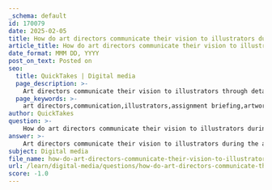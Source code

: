 ```yaml
---
_schema: default
id: 170079
date: 2025-02-05
title: How do art directors communicate their vision to illustrators during the assignment briefing?
article_title: How do art directors communicate their vision to illustrators during the assignment briefing?
date_format: MMM DD, YYYY
post_on_text: Posted on
seo:
  title: QuickTakes | Digital media
  page_description: >-
    Art directors communicate their vision to illustrators through detailed briefs, desired styles, technical specifications, ongoing feedback, and collaborative discussions, ensuring effective and impactful artwork.
  page_keywords: >-
    art directors,communication,illustrators,assignment briefing,artwork,illustration process,creative collaboration,artistic style,visual concepts,feedback,technical specifications
author: QuickTakes
question: >-
    How do art directors communicate their vision to illustrators during the assignment briefing?
answer: >-
    Art directors communicate their vision to illustrators during the assignment briefing through a structured and collaborative process. Here are the key elements involved in this communication:\n\n1. **Detailed Assignments**: Art directors provide illustrators with comprehensive briefs that include essential information about the article or project. This typically encompasses the article's content, the intended message, and the target audience. By outlining these details, art directors ensure that illustrators understand the context and purpose of the artwork.\n\n2. **Desired Style and Aesthetic**: Along with the content, art directors specify the desired style and aesthetic for the illustrations. This may include references to previous works, color palettes, and specific artistic techniques that align with the publication's overall visual identity. By providing these guidelines, art directors help illustrators create artwork that fits seamlessly within the publication's framework.\n\n3. **Technical Specifications**: Art directors also communicate technical requirements, such as dimensions, file formats, and deadlines. These specifications are crucial for ensuring that the final artwork meets the publication's production standards and timelines.\n\n4. **Feedback and Collaboration**: Throughout the illustration process, art directors maintain an open line of communication with illustrators. They review sketches and drafts, providing constructive feedback to refine the artwork. This iterative process allows for adjustments and ensures that the final piece aligns with the initial vision.\n\n5. **Visual Metaphors and Concepts**: Art directors may discuss the use of visual metaphors or specific concepts that should be incorporated into the illustrations. This helps illustrators think creatively and develop imagery that resonates with the article's themes.\n\n6. **Building Relationships**: Effective communication is also about building a professional relationship. Art directors often engage in discussions that foster a collaborative atmosphere, encouraging illustrators to share their ideas and interpretations. This partnership can lead to more innovative and impactful illustrations.\n\nIn summary, art directors communicate their vision to illustrators through detailed briefs, style guidelines, technical specifications, ongoing feedback, and collaborative discussions. This process is essential for creating effective editorial illustrations that resonate with the publication's audience and enhance the overall narrative.
subject: Digital media
file_name: how-do-art-directors-communicate-their-vision-to-illustrators-during-the-assignment-briefing.md
url: /learn/digital-media/questions/how-do-art-directors-communicate-their-vision-to-illustrators-during-the-assignment-briefing
score: -1.0
---
```


&nbsp;